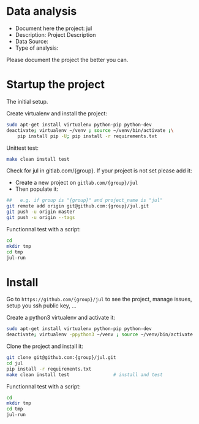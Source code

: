 # Data analysis
- Document here the project: jul
- Description: Project Description
- Data Source:
- Type of analysis:

Please document the project the better you can.

# Startup the project

The initial setup.

Create virtualenv and install the project:
```bash
sudo apt-get install virtualenv python-pip python-dev
deactivate; virtualenv ~/venv ; source ~/venv/bin/activate ;\
    pip install pip -U; pip install -r requirements.txt
```

Unittest test:
```bash
make clean install test
```

Check for jul in gitlab.com/{group}.
If your project is not set please add it:

- Create a new project on `gitlab.com/{group}/jul`
- Then populate it:

```bash
##   e.g. if group is "{group}" and project_name is "jul"
git remote add origin git@github.com:{group}/jul.git
git push -u origin master
git push -u origin --tags
```

Functionnal test with a script:

```bash
cd
mkdir tmp
cd tmp
jul-run
```

# Install

Go to `https://github.com/{group}/jul` to see the project, manage issues,
setup you ssh public key, ...

Create a python3 virtualenv and activate it:

```bash
sudo apt-get install virtualenv python-pip python-dev
deactivate; virtualenv -ppython3 ~/venv ; source ~/venv/bin/activate
```

Clone the project and install it:

```bash
git clone git@github.com:{group}/jul.git
cd jul
pip install -r requirements.txt
make clean install test                # install and test
```
Functionnal test with a script:

```bash
cd
mkdir tmp
cd tmp
jul-run
```
